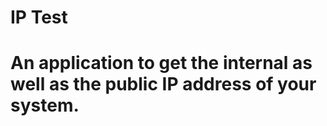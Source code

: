 # IP Test
An application to get the internal as well as the public IP address of your system.
=====

